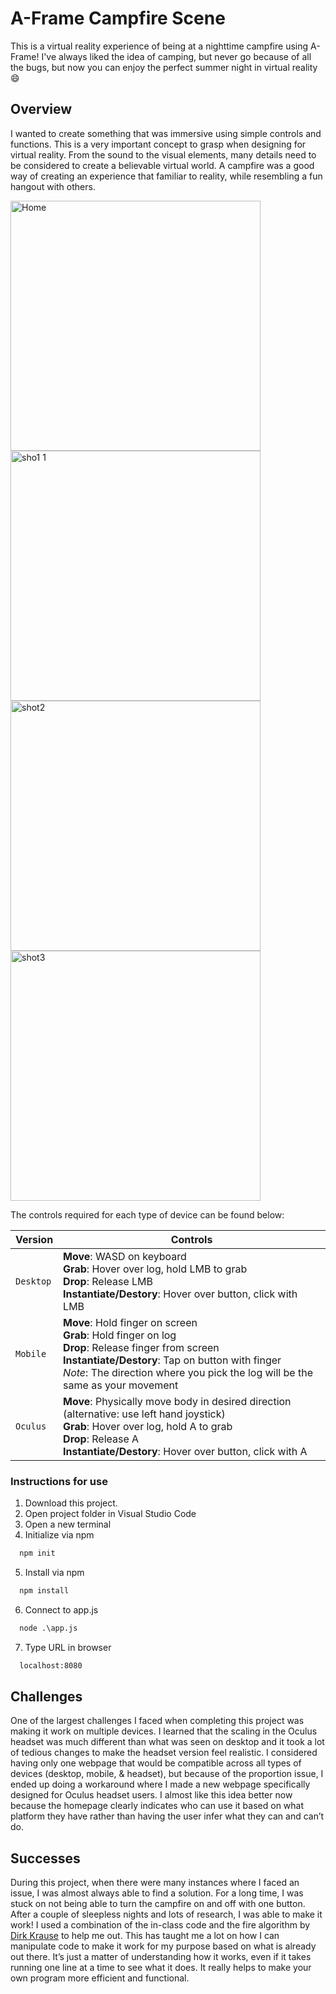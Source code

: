 # A-Frame Campfire Scene
This is a virtual reality experience of being at a nighttime campfire using A-Frame! I've always liked the idea of camping, but never go because of all the bugs, but now you can enjoy the perfect summer night in virtual reality	:smile:

## Overview
I wanted to create something that was immersive using simple controls and functions. This is a very important concept to grasp when designing for virtual reality. From the sound to the visual elements, many details need to be considered to create a believable virtual world. A campfire was a good way of creating an experience that familiar to reality, while resembling a fun hangout with others.

<img width="400" alt="Home" src="https://user-images.githubusercontent.com/47696964/152691273-a317b993-e42d-4dee-880a-39db6cb324d1.PNG"> <img width="400" alt="sho1 1" src="https://user-images.githubusercontent.com/47696964/152691286-f0185d3a-ab82-42f5-b8a9-b20fc4f13876.PNG">
<img width="400" alt="shot2" src="https://user-images.githubusercontent.com/47696964/152691290-4229ffaf-3b9f-4882-a0f4-697ad2088b5e.PNG"> <img width="400" alt="shot3" src="https://user-images.githubusercontent.com/47696964/152691292-fa49d277-88f1-4d4d-a381-c7ea1ceb9260.PNG">

The controls required for each type of device can be found below:

| Version | Controls |
| --- | --- |
| `Desktop` | **Move**: WASD on keyboard<br/>**Grab**: Hover over log, hold LMB to grab<br>**Drop**: Release LMB<br>**Instantiate/Destory**: Hover over button, click with LMB |
| `Mobile` | **Move**: Hold finger on screen<br/>**Grab**: Hold finger on log<br>**Drop**: Release finger from screen<br>**Instantiate/Destory**: Tap on button with finger<br>*Note*: The direction where you pick the log will be the same as your movement |
| `Oculus` | **Move**: Physically move body in desired direction (alternative: use left hand joystick)<br/>**Grab**: Hover over log, hold A to grab<br>**Drop**: Release A<br>**Instantiate/Destory**: Hover over button, click with A |

### Instructions for use<br>

1. Download this project.
2. Open project folder in Visual Studio Code
3. Open a new terminal
4. Initialize via npm
```html
  npm init
```
5. Install via npm
```html
  npm install
```
6. Connect to app.js
```html
  node .\app.js
```
7. Type URL in browser
```html
  localhost:8080
```

## Challenges
One of the largest challenges I faced when completing this project was making it work on multiple devices. I learned that the scaling in the Oculus headset was much different than what was seen on desktop and it took a lot of tedious changes to make the headset version feel realistic. I considered having only one webpage that would be compatible across all types of devices (desktop, mobile, & headset), but because of the proportion issue, I ended up doing a workaround where I made a new webpage specifically designed for Oculus headset users. I almost like this idea better now because the homepage clearly indicates who can use it based on what platform they have rather than having the user infer what they can and can’t do. 

## Successes
During this project, when there were many instances where I faced an issue, I was almost always able to find a solution. For a long time, I was stuck on not being able to turn the campfire on and off with one button. After a couple of sleepless nights and lots of research, I was able to make it work! I used a combination of the in-class code and the fire algorithm by [Dirk Krause](https://medium.com/@dirkk/campfire-vr-fa654d15e92a) to help me out. This has taught me a lot on how I can manipulate code to make it work for my purpose based on what is already out there. It’s just a matter of understanding how it works, even if it takes running one line at a time to see what it does. It really helps to make your own program more efficient and functional.
